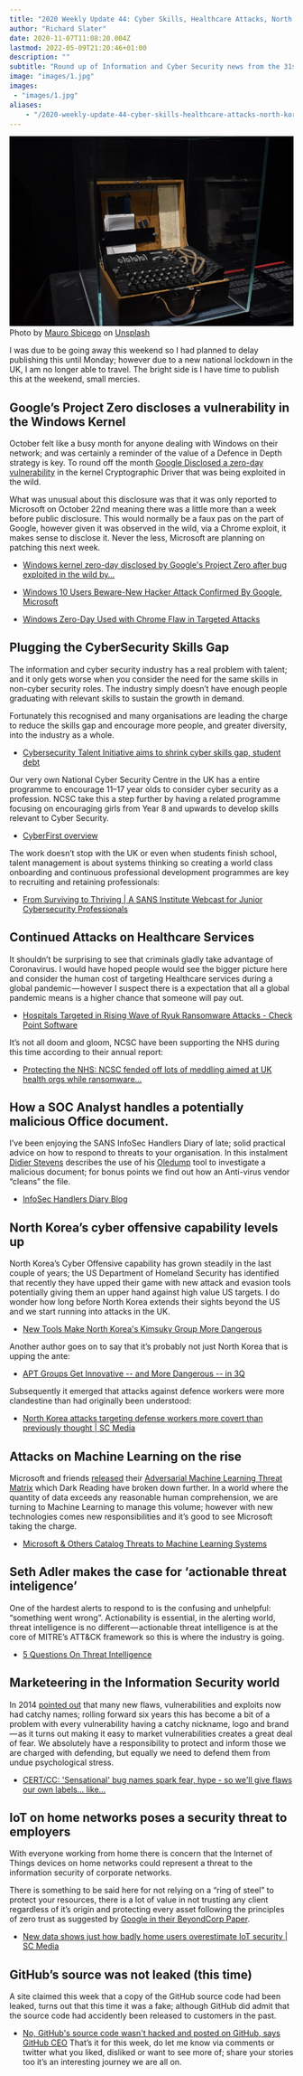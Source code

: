```yaml
---
title: "2020 Weekly Update 44: Cyber Skills, Healthcare Attacks, North Korea, Machine Learning and Threat…"
author: "Richard Slater"
date: 2020-11-07T11:08:20.004Z
lastmod: 2022-05-09T21:20:46+01:00
description: ""
subtitle: "Round up of Information and Cyber Security news from the 31st of October to the 6th November."
image: "images/1.jpg" 
images:
 - "images/1.jpg"
aliases:
    - "/2020-weekly-update-44-cyber-skills-healthcare-attacks-north-korea-machine-learning-and-threat-a1395585c518"
---
```


![ENIGMA machine in a display case.](images/1.jpg)
Photo by [Mauro Sbicego](https://unsplash.com/@maurosbicego?utm_source=medium&amp;utm_medium=referral) on [Unsplash](https://unsplash.com?utm_source=medium&amp;utm_medium=referral)

I was due to be going away this weekend so I had planned to delay publishing this until Monday; however due to a new national lockdown in the UK, I am no longer able to travel. The bright side is I have time to publish this at the weekend, small mercies.

## Google’s Project Zero discloses a vulnerability in the Windows Kernel

October felt like a busy month for anyone dealing with Windows on their network; and was certainly a reminder of the value of a Defence in Depth strategy is key. To round off the month [Google Disclosed a zero-day vulnerability](https://bugs.chromium.org/p/project-zero/issues/detail?id=2104) in the kernel Cryptographic Driver that was being exploited in the wild.

What was unusual about this disclosure was that it was only reported to Microsoft on October 22nd meaning there was a little more than a week before public disclosure. This would normally be a faux pas on the part of Google, however given it was observed in the wild, via a Chrome exploit, it makes sense to disclose it. Never the less, Microsoft are planning on patching this next week.

- [Windows kernel zero-day disclosed by Google&#39;s Project Zero after bug exploited in the wild by…](https://www.theregister.com/2020/10/30/windows_kernel_zeroday/)

- [Windows 10 Users Beware-New Hacker Attack Confirmed By Google, Microsoft](https://www.forbes.com/sites/daveywinder/2020/11/01/windows-10-users-beware-new-hacker-attack-confirmed-by-google-microsoft/?sh=2e0075113b0a)

- [Windows Zero-Day Used with Chrome Flaw in Targeted Attacks](https://www.darkreading.com/threat-intelligence/windows-zero-day-used-with-chrome-flaw-in-targeted-attacks/d/d-id/1339350?_mc=rss_x_drr_edt_aud_dr_x_x-rss-simple)

## Plugging the CyberSecurity Skills Gap

The information and cyber security industry has a real problem with talent; and it only gets worse when you consider the need for the same skills in non-cyber security roles. The industry simply doesn’t have enough people graduating with relevant skills to sustain the growth in demand.

Fortunately this recognised and many organisations are leading the charge to reduce the skills gap and encourage more people, and greater diversity, into the industry as a whole.

- [Cybersecurity Talent Initiative aims to shrink cyber skills gap, student debt](https://www.scmagazine.com/home/security-news/network-security/cybersecurity-talent-initiative-resolves-to-shrink-cyber-skills-gap-student-debt/)

Our very own National Cyber Security Centre in the UK has a entire programme to encourage 11–17 year olds to consider cyber security as a profession. NCSC take this a step further by having a related programme focusing on encouraging girls from Year 8 and upwards to develop skills relevant to Cyber Security.

- [CyberFirst overview](https://www.ncsc.gov.uk/cyberfirst/overview)

The work doesn’t stop with the UK or even when students finish school, talent management is about systems thinking so creating a world class onboarding and continuous professional development programmes are key to recruiting and retaining professionals:

- [From Surviving to Thriving | A SANS Institute Webcast for Junior Cybersecurity Professionals](https://www.sans.org/blog/junior-cybersecurity-professionals-from-surviving-to-thriving/)

## Continued Attacks on Healthcare Services

It shouldn’t be surprising to see that criminals gladly take advantage of Coronavirus. I would have hoped people would see the bigger picture here and consider the human cost of targeting Healthcare services during a global pandemic — however I suspect there is a expectation that all a global pandemic means is a higher chance that someone will pay out.

- [Hospitals Targeted in Rising Wave of Ryuk Ransomware Attacks - Check Point Software](https://blog.checkpoint.com/2020/10/29/hospitals-targeted-in-rising-wave-of-ryuk-ransomware-attacks/)

It’s not all doom and gloom, NCSC have been supporting the NHS during this time according to their annual report:

- [Protecting the NHS: NCSC fended off lots of meddling aimed at UK health orgs while ransomware…](https://www.theregister.com/2020/11/03/ncsc_annual_report_nhs_ransomware/)

## How a SOC Analyst handles a potentially malicious Office document.

I’ve been enjoying the SANS InfoSec Handlers Diary of late; solid practical advice on how to respond to threats to your organisation. In this instalment [Didier Stevens](https://isc.sans.edu/handler_list.html#didier-stevens) describes the use of his [Oledump](https://blog.didierstevens.com/programs/oledump-py/) tool to investigate a malicious document; for bonus points we find out how an Anti-virus vendor “cleans” the file.

- [InfoSec Handlers Diary Blog](https://isc.sans.edu/diary/rss/26744)

## North Korea’s cyber offensive capability levels up

North Korea’s Cyber Offensive capability has grown steadily in the last couple of years; the US Department of Homeland Security has identified that recently they have upped their game with new attack and evasion tools potentially giving them an upper hand against high value US targets. I do wonder how long before North Korea extends their sights beyond the US and we start running into attacks in the UK.

- [New Tools Make North Korea&#39;s Kimsuky Group More Dangerous](https://www.darkreading.com/threat-intelligence/new-tools-make-north-koreas-kimsuky-group-more-dangerous/d/d-id/1339353?_mc=rss_x_drr_edt_aud_dr_x_x-rss-simple)

Another author goes on to say that it’s probably not just North Korea that is upping the ante:

- [APT Groups Get Innovative -- and More Dangerous -- in 3Q](https://www.darkreading.com/attacks-breaches/apt-groups-get-innovative----and-more-dangerous----in-3q/d/d-id/1339368?_mc=rss_x_drr_edt_aud_dr_x_x-rss-simple)

Subsequently it emerged that attacks against defence workers were more clandestine than had originally been understood:

- [North Korea attacks targeting defense workers more covert than previously thought | SC Media](https://www.scmagazine.com/home/security-news/north-korea-attacks-targeting-defense-workers-more-covert-than-previously-thought/)

## Attacks on Machine Learning on the rise

Microsoft and friends [released](https://www.microsoft.com/security/blog/2020/10/22/cyberattacks-against-machine-learning-systems-are-more-common-than-you-think/) their [Adversarial Machine Learning Threat Matrix](https://www.microsoft.com/security/blog/2020/10/22/cyberattacks-against-machine-learning-systems-are-more-common-than-you-think/) which Dark Reading have broken down further. In a world where the quantity of data exceeds any reasonable human comprehension, we are turning to Machine Learning to manage this volume; however with new technologies comes new responsibilities and it’s good to see Microsoft taking the charge.

- [Microsoft &amp; Others Catalog Threats to Machine Learning Systems](https://www.darkreading.com/vulnerabilities---threats/advanced-threats/microsoft-and-others-catalog-threats-to-machine-learning-systems/d/d-id/1339354?_mc=rss_x_drr_edt_aud_dr_x_x-rss-simple)

## Seth Adler makes the case for ‘actionable threat inteligence’

One of the hardest alerts to respond to is the confusing and unhelpful: “something went wrong”. Actionability is essential, in the alerting world, threat intelligence is no different — actionable threat intelligence is at the core of MITRE’s ATT&amp;CK framework so this is where the industry is going.

- [5 Questions On Threat Intelligence](https://www.cshub.com/executive-decisions/articles/5-questions-on-threat-intelligence)

## Marketeering in the Information Security world

In 2014 [pointed out](https://amido.com/blog/heartbleed-the-internet-is-not-coming-to-an-end/) that many new flaws, vulnerabilities and exploits now had catchy names; rolling forward six years this has become a bit of a problem with every vulnerability having a catchy nickname, logo and brand — as it turns out making it easy to market vulnerabilities creates a great deal of fear. We absolutely have a responsibility to protect and inform those we are charged with defending, but equally we need to defend them from undue psychological stress.

- [CERT/CC: &#39;Sensational&#39; bug names spark fear, hype - so we&#39;ll give flaws our own labels... like…](https://www.theregister.com/2020/11/03/cert_bug_names/)

## IoT on home networks poses a security threat to employers

With everyone working from home there is concern that the Internet of Things devices on home networks could represent a threat to the information security of corporate networks.

There is something to be said here for not relying on a “ring of steel” to protect your resources, there is a lot of value in not trusting any client regardless of it’s origin and protecting every asset following the principles of zero trust as suggested by [Google in their BeyondCorp Paper](https://cloud.google.com/beyondcorp).

- [New data shows just how badly home users overestimate IoT security | SC Media](https://www.scmagazine.com/home/security-news/with-work-from-home-booming-new-data-shows-just-how-badly-home-users-overestimate-iot-security/)

## GitHub’s source was not leaked (this time)

A site claimed this week that a copy of the GitHub source code had been leaked, turns out that this time it was a fake; although GitHub did admit that the source code had accidently been released to customers in the past.

- [No, GitHub&#39;s source code wasn&#39;t hacked and posted on GitHub, says GitHub CEO](https://www.theregister.com/2020/11/05/github_not_hacked_and_cloned/)
That’s it for this week, do let me know via comments or twitter what you liked, disliked or want to see more of; share your stories too it’s an interesting journey we are all on.
